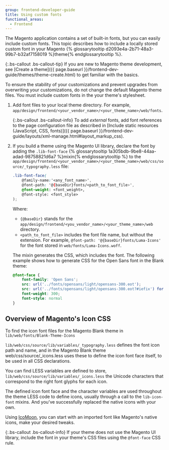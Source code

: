 ```yaml
---
group: frontend-developer-guide
title: Using custom fonts
functional_areas:
  - Frontend
---
```


The Magento application contains a set of built-in fonts, but you can easily include custom fonts. This topic describes how to include a locally stored custom font in your Magento {% glossarytooltip d2093e4a-2b71-48a3-99b7-b32af7158019 %}theme{% endglossarytooltip %}.

{:.bs-callout .bs-callout-tip}
If you are new to Magento theme development, see [Create a theme]({{ page.baseurl }}/frontend-dev-guide/themes/theme-create.html) to get familiar with the basics.

To ensure the stability of your customizations and prevent upgrades from overwriting your customizations, do not change the default Magento theme files. You must include custom fonts in the your theme's stylesheet.

1. Add font files to your local theme directory. For example, `app/design/frontend/<your_vendor_name>/<your_theme_name>/web/fonts`.

    {:.bs-callout .bs-callout-info}
    To add _external_ fonts, add font references to the page configuration file as described in [Include static resources (JavaScript, CSS, fonts)]({{ page.baseurl }}/frontend-dev-guide/layouts/xml-manage.html#layout_markup_css).

1. If you build a theme using the Magento UI library, declare the font by adding the `.lib-font-face` {% glossarytooltip 1a305bdb-9be8-44aa-adad-98758821d6a7 %}mixin{% endglossarytooltip %} to the `app/design/frontend/<your_vendor_name>/<your_theme_name>/web/css/source/_typography.less` file:

    ```css
    .lib-font-face(
        @family-name:'<any_font_name>',
        @font-path: '@{baseDir}fonts/<path_to_font_file>',
        @font-weight: <font_weight>,
        @font-style: <font_style>
    );
    ```

    Where:

    * `{@baseDir}` stands for the `app/design/frontend/<you_vendor_name>/<your_theme_name>/web` directory.
    * `<path_to_font_file>` includes the font file name, but without the extension. For example, `@font-path: '@{baseDir}fonts/Luma-Icons'` for the font stored in `web/fonts/Luma-Icons.woff`.

    The mixin generates the CSS, which includes the font. The following example shows how to generate CSS for the Open Sans font in the Blank theme:

    ```css
    @font-face {
        font-family: 'Open Sans';
        src: url('../fonts/opensans/light/opensans-300.eot');
        src: url('../fonts/opensans/light/opensans-300.eot?#iefix') format('embedded-opentype'), url('../fonts/opensans/light/opensans-300.woff2') format('woff2'), url('../fonts/opensans/light/opensans-300.woff') format('woff'), url('../fonts/opensans/light/opensans-300.ttf') format('truetype'), url('../fonts/opensans/light/opensans-300.svg#Open Sans') format('svg');
        font-weight: 300;
        font-style: normal
    }
    ```
## Overview of Magento's Icon CSS

 To find the icon font files for the Magento Blank theme in `lib/web/fonts/Blank-Theme-Icons`

 `lib/web/css/source/lib/variables/_typography.less` defines the font icon path and name, and in the Magento Blank theme web/css/source/_icons.less uses these to define the icon font face itself, to be used in all CSS declarations.

 You can find LESS variables are defined to store, `lib/web/css/source/lib/variables/_icons.less`  the Unicode characters that correspond to the right font glyphs for each icon. 

 The defined icon font face and the character variables are used throughout the theme LESS code to define icons, usually through a call to the `lib-icon-font` mixins. And you’ve successfully replaced the native icons with your own. 


Using [IcoMoon](https://icomoon.io/app/), you can start with an imported font like Magento's native icons, make your desired tweaks.

{:.bs-callout .bs-callout-info}
If your theme does not use the Magento UI library, include the font in your theme's CSS files using the `@font-face` CSS rule.
